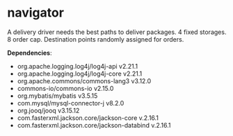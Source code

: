 # navigator

A delivery driver needs the best paths to deliver packages. 4 fixed storages. 8 order cap.
Destination points randomly assigned for orders.


**Dependencies**:
- org.apache.logging.log4j/log4j-api v2.21.1
- org.apache.logging.log4j/log4j-core v2.21.1
- org.apache.commons/commons-lang3 v3.12.0
- commons-io/commons-io v2.15.0
- org.mybatis/mybatis v3.5.15
- com.mysql/mysql-connector-j v8.2.0
- org.jooq/jooq v3.15.12 
- com.fasterxml.jackson.core/jackson-core v.2.16.1
- com.fasterxml.jackson.core/jackson-databind v.2.16.1
